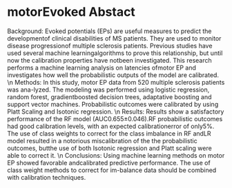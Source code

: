# motorEvoked Abstact
Background: Evoked potentials (EPs) are useful measures to predict the developmentof clinical disabilities of MS patients. They are used to monitor disease progressionof multiple sclerosis patients. Previous studies have used several machine learningalgorithms to prove this relationship, but until now the calibration properties have notbeen investigated. This research performs a machine learning analysis on latencies ofmotor EP and investigates how well the probabilistic outputs of the model are calibrated. \n
Methods: In this study, motor EP data from 520 multiple sclerosis patients was ana-lyzed. The modeling was performed using logistic regression, random forest, gradientboosted decision trees, adaptative boosting and support vector machines. Probabilistic outcomes were calibrated by using Platt Scaling and Isotonic regression. \n
Results: Results show a satisfactory performance of the RF model (AUC0.655±0.046).RF probabilistic outcomes had good calibration levels, with an expected calibrationerror of only5%. The use of class weights to correct for the class imbalance in RF andLR model resulted in a notorious miscalibration of the the probabilistic outcomes, butthe use of both Isotonic regression and Platt scaling were able to correct it. \n
Conclusions: Using machine learning methods on motor EP showed favorable andcalibrated predictive performance. The use of class weight methods to correct for im-balance data should be combined with calibration techniques.
